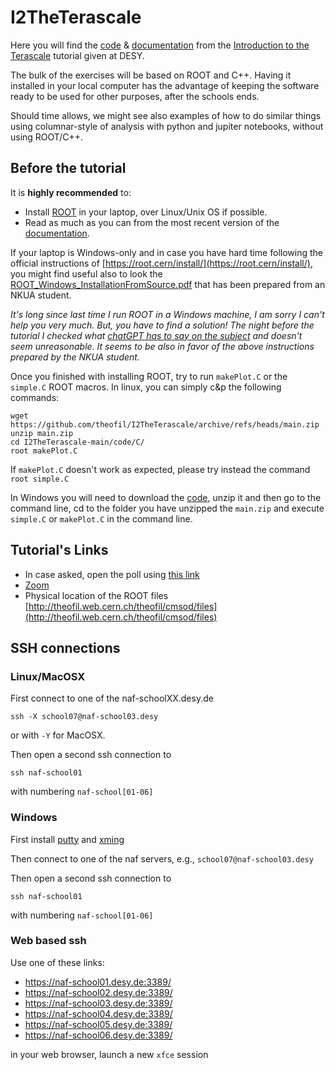 # I2TheTerascale
Here you will find the [code](https://github.com/theofil/I2TheTerascale/tree/main/code) & [documentation](https://github.com/theofil/I2TheTerascale/raw/main/docs/main.pdf) from the [Introduction to the Terascale](https://indico.desy.de/event/33888/) tutorial given at DESY. 

The bulk of the exercises will be based on ROOT and C++. Having it installed in your local computer has the advantage of keeping the software ready to be used for other purposes, after the schools ends.

Should  time allows, we might see also examples of how to do similar things using columnar-style of analysis with python and jupiter notebooks, without using ROOT/C++. 

## Before the tutorial 

It is **highly recommended** to:
* Install [ROOT](https://root.cern.ch "ROOT") in your laptop, over Linux/Unix OS if possible.
* Read as much as you can from the most recent version of the [documentation](https://github.com/theofil/I2TheTerascale/raw/main/docs/main.pdf).

If your laptop is Windows-only and in case you have hard time following the official instructions of [https://root.cern/install/](https://root.cern/install/), you might find useful also to look the [ROOT_Windows_InstallationFromSource.pdf](https://github.com/theofil/I2TheTerascale/raw/main/docs/ROOT_Windows_InstallationFromSource.pdf) that has been prepared from an NKUA student.

<i>It's long since last time I run ROOT in a Windows machine, I am sorry I can't help you very much. But, you have to find a solution! The night before the tutorial I checked what [chatGPT has to say on the subject](https://sharegpt.com/c/SD97iQa) and doesn't seem unreasonable. It seems to be also in favor of the above instructions prepared by the NKUA student.</i>

Once you finished with installing ROOT, try to run `makePlot.C` or the `simple.C` ROOT macros. In linux, you can simply c&p the following commands:

    wget https://github.com/theofil/I2TheTerascale/archive/refs/heads/main.zip
    unzip main.zip 
    cd I2TheTerascale-main/code/C/
    root makePlot.C 

If `makePlot.C` doesn't work as expected, please try instead the command `root simple.C`

In Windows you will need to download the [code](https://github.com/theofil/I2TheTerascale/archive/refs/heads/main.zip), unzip it and then go to the command line, cd to the folder you have unzipped the `main.zip` and execute `simple.C` or `makePlot.C` in the command line.

## Tutorial's Links 
* In case asked, open the poll using [this link](https://docs.google.com/forms/d/e/1FAIpQLSd3YB2VIpUht9CX7__UtSyVrzCRYc4_j4TDPriOjXb4qwPbuQ/viewform?usp=pp_url&entry.1665379118=A)
* [Zoom](https://cern.zoom.us/j/66278363052?pwd=WEx6aU9DcnBtck5DQnA1c2l5NTdoQT09)
* Physical location of the ROOT files [http://theofil.web.cern.ch/theofil/cmsod/files](http://theofil.web.cern.ch/theofil/cmsod/files)

## SSH connections
### Linux/MacOSX
First connect to one of the  naf-schoolXX.desy.de

`ssh -X school07@naf-school03.desy` 

or with `-Y` for MacOSX.

Then open a second ssh connection to 

`ssh naf-school01` 

with numbering `naf-school[01-06]`

### Windows
First install [putty](https://www.putty.org) and [xming](https://sourceforge.net/projects/xming/)

Then connect to one of the naf servers, e.g., `school07@naf-school03.desy` 

Then open a second ssh connection to 

`ssh naf-school01` 

with numbering `naf-school[01-06]`

### Web based ssh
Use one of these links:

* https://naf-school01.desy.de:3389/
* https://naf-school02.desy.de:3389/
* https://naf-school03.desy.de:3389/
* https://naf-school04.desy.de:3389/
* https://naf-school05.desy.de:3389/
* https://naf-school06.desy.de:3389/

in your web browser, launch a new `xfce` session 


